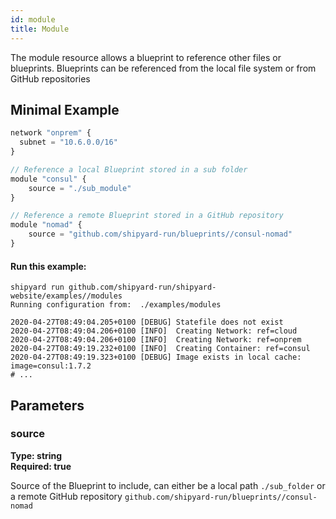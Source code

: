 ```yaml
---
id: module
title: Module
---
```


The module resource allows a blueprint to reference other files or blueprints. Blueprints can be referenced from the local file system or from GitHub 
repositories


## Minimal Example

```javascript
network "onprem" {
  subnet = "10.6.0.0/16"
}

// Reference a local Blueprint stored in a sub folder
module "consul" {
	source = "./sub_module"
}

// Reference a remote Blueprint stored in a GitHub repository
module "nomad" {
	source = "github.com/shipyard-run/blueprints//consul-nomad"
}
```

#### Run this example:

```shell
shipyard run github.com/shipyard-run/shipyard-website/examples//modules
Running configuration from:  ./examples/modules

2020-04-27T08:49:04.205+0100 [DEBUG] Statefile does not exist
2020-04-27T08:49:04.206+0100 [INFO]  Creating Network: ref=cloud
2020-04-27T08:49:04.206+0100 [INFO]  Creating Network: ref=onprem
2020-04-27T08:49:19.232+0100 [INFO]  Creating Container: ref=consul
2020-04-27T08:49:19.323+0100 [DEBUG] Image exists in local cache: image=consul:1.7.2
# ...
```

## Parameters

### source
**Type: string**  
**Required: true**

Source of the Blueprint to include, can either be a local path `./sub_folder` or a remote GitHub repository `github.com/shipyard-run/blueprints//consul-nomad`